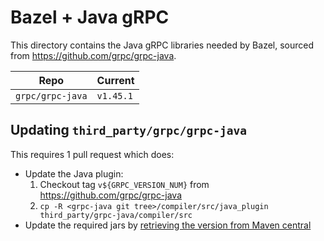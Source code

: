 # Bazel + Java gRPC

This directory contains the Java gRPC libraries needed by Bazel, sourced from
<https://github.com/grpc/grpc-java>.

| Repo             | Current   |
| ---------------- | --------- |
| `grpc/grpc-java` | `v1.45.1` |

## Updating `third_party/grpc/grpc-java`

This requires 1 pull request which does:

- Update the Java plugin:
  1. Checkout tag `v${GRPC_VERSION_NUM}` from <https://github.com/grpc/grpc-java>
  2. `cp -R <grpc-java git tree>/compiler/src/java_plugin third_party/grpc-java/compiler/src`
- Update the required jars by [retrieving the version from Maven central](https://repo1.maven.org/maven2/io/grpc/)
